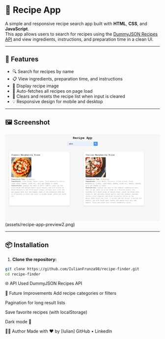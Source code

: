 # 🍳 Recipe App

A simple and responsive recipe search app built with **HTML**, **CSS**, and **JavaScript**.  
This app allows users to search for recipes using the [DummyJSON Recipes API](https://dummyjson.com/docs/recipes) and view ingredients, instructions, and preparation time in a clean UI.

---

## 🚀 Features

- 🔍 Search for recipes by name
- 📋 View ingredients, preparation time, and instructions
- 📸 Display recipe image
- 🧠 Auto-fetches all recipes on page load
- 🧼 Clears and resets the recipe list when input is cleared
- 💡 Responsive design for mobile and desktop

---

## 🖼️ Screenshot

![Recipe App Screenshot](assets/recipe-app-preview.png)
(assets/recipe-app-preview2.png)

---

## 📦 Installation

1. **Clone the repository:**

```bash
git clone https://github.com/IulianFrunza98/recipe-finder.git
cd recipe-finder
```

🌐 API Used
DummyJSON Recipes API

📌 Future Improvements
Add recipe categories or filters

Pagination for long result lists

Save favorite recipes (with localStorage)

Dark mode 🌙

🧑‍💻 Author
Made with ❤️ by [Iulian]
GitHub • LinkedIn

